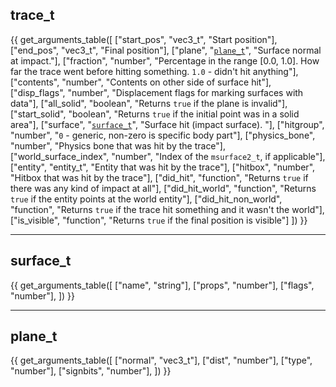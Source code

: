 ## trace_t
{{ get_arguments_table([
    ["start_pos",           "vec3_t",                    "Start position"],
    ["end_pos",             "vec3_t",                    "Final position"],
    ["plane",               "[`plane_t`](#plane_t)",     "Surface normal at impact."],
    ["fraction",            "number",                    "Percentage in the range [0.0, 1.0]. How far the trace went before hitting something. `1.0` - didn't hit anything"],
    ["contents",            "number",                    "Contents on other side of surface hit"],
    ["disp_flags",          "number",                    "Displacement flags for marking surfaces with data"],
    ["all_solid",           "boolean",                   "Returns `true` if the plane is invalid"],
    ["start_solid",         "boolean",                   "Returns `true` if the initial point was in a solid area"],
    ["surface",             "[`surface_t`](#surface_t)", "Surface hit (impact surface). "],
    ["hitgroup",            "number",                    "`0` - generic, non-zero is specific body part"],
    ["physics_bone",        "number",                    "Physics bone that was hit by the trace"],
    ["world_surface_index", "number",                    "Index of the `msurface2_t`, if applicable"],
    ["entity",              "entity_t",                  "Entity that was hit by the trace"],
    ["hitbox",              "number",                    "Hitbox that was hit by the trace"],
    ["did_hit",             "function",                  "Returns `true` if there was any kind of impact at all"],
    ["did_hit_world",       "function",                  "Returns `true` if the entity points at the world entity"],
    ["did_hit_non_world",   "function",                  "Returns `true` if the trace hit something and it wasn't the world"],
    ["is_visible",          "function",                  "Returns `true` if the final position is visible"]
]) }}

---
## surface_t

{{ get_arguments_table([
    ["name",  "string"],
    ["props", "number"],
    ["flags", "number"],
]) }}

---
## plane_t

{{ get_arguments_table([
    ["normal",   "vec3_t"],
    ["dist",     "number"],
    ["type",     "number"],
    ["signbits", "number"],
]) }}